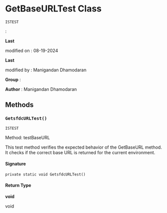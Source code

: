 # GetBaseURLTest Class

`ISTEST`

:

**Last** 

modified on  : 08-19-2024

**Last** 

modified by  : Manigandan Dhamodaran

**Group** :

**Author** : Manigandan Dhamodaran

## Methods
### `GetsfdcURLTest()`

`ISTEST`

Method: testBaseURL 
 
This test method verifies the expected behavior of the GetBaseURL method. 
It checks if the correct base URL is returned for the current environment.

#### Signature
```apex
private static void GetsfdcURLTest()
```

#### Return Type
**void**

void

